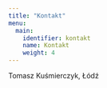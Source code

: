 ```yaml
---
title: "Kontakt"
menu:
  main:
    identifier: kontakt
    name: Kontakt
    weight: 4
---
```


Tomasz Kuśmierczyk, Łódź
